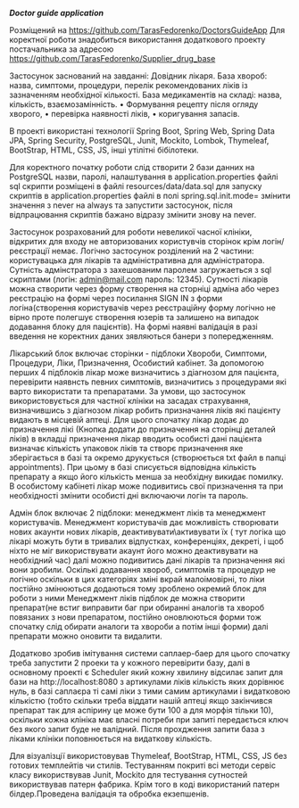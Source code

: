 ***Doctor guide application***

Розміщений на https://github.com/TarasFedorenko/DoctorsGuideApp
Для коректної роботи знадобиться використання додаткового
проекту постачальника за адресою https://github.com/TarasFedorenko/Supplier_drug_base

Застосунок заснований на завданні: 
Довідник лікаря.
База хвороб: назва, симптоми, процедури, перелік рекомендованих ліків із зазначенням необхідної кількості. База медикаментів на складі: назва, кількість, взаємозамінність.
• Формування рецепту після огляду хворого,
• перевірка наявності ліків,
• коригування запасів.

В проекті використані технології  Spring Boot, Spring Web, Spring Data JPA, 
Spring Security, PostgreSQL, Junit, Mockito, Lombok, Thymeleaf, BootStrap, HTML, CSS, JS, 
інші утілітні бібілотеки.

Для коректного початку роботи слід створити 2 бази данних на PostgreSQL
назви, паролі, налаштування в application.properties файлі sql скрипти розміщені в файлі 
resources/data/data.sql для запуску скриптів в application.properties файлі в полі 
spring.sql.init.mode=  змінити значення з never на always та запустити застосунок, після 
відпрацювання скриптів бажано відразу змінити знову на never.

Застосунок розрахований для роботи невеликої часної клініки, відкритих для входу не 
авторизованих користувчів сторінок крім логін/реєстрації немає. Логічно застосунок розділений 
на 2 частини: користувацька для лікарів та адміністративна для адміністратора. Сутність 
адмінстратора з захешованим паролем загружаеться з sql скриптами (логін: admin@mail.com 
пароль: 12345). Сутності лікарів можна створити через форму створення на сторніці адміна
або через реєстрацію на формі через посилання SIGN IN з форми логіна(створення користувачів 
через реєстраційну форму логічно не вірно проте полегшує створення юзерів та залишено на
випадок додавання блоку для пацієнтів). На формі наявні валідація в разі введення не коректних 
даних зявляються банери з попередженням. 

Лікарський блок включає сторінки - підблоки Хвороби, Симптоми, Процедури, Ліки, Призначення, 
Особистий кабінет. За допомогою перших 4 підблоків лікар може визначитись з діагнозом для пацієнта,
перевірити наявнсть певних симптомів, визначитись з процедурами які варто використати та 
препаратами. За умови, що застосунок використовується для частної клініки на засадах страхування,
визначившись з діагнозом лікар робить призначання ліків які пацієнту видають в місцевій аптеці.
Для цього спочатку лікар додає до призначення лікі (Кнопка додати до призначення на сторінці 
деталей ліків) в вкладці призначення лікар вводить особисті дані пацієнта визначає кількість 
упаковок ліків та створє призначення яке зберігається в базі та окремо друкується (створюється
txt файл в папці appointments). При цьому в базі списується відповідна кількість препарату а 
якщо його кількість менша за необхідну викидає помилку. В особистому кабінеті лікар може 
подивитись свої призначення та при необхідності змінити особисті дні включаючи логін та пароль.

Адмін блок включає 2 підблоки: менеджмент ліків та менеджмент користувачів.
Менеджмент користувачів дає можливість створювати нових акаунти нових лікарів, деактивувати\активувати
їх ( тут логіка що лікарі можуть бути в тривалих відпустках, конференціях, декреті, і щоб ніхто не міг 
використвувати акаунт його можно деактивувати на необхідний час) далі можно подивитись дані лікарів та
призначення які вони зробили.
Оскількі додавання хвороб, симптомів та процедур не логічно оскільки в цих категоріях зміні вкрай 
малоімовірні, то ліки постійно змінюються додаються тому зроблено окремий блок для роботи з ними
Менеджмент ліків підблок де можна створити препарат(не встиг виправити баг при обиранні аналогів та 
хвороб повязаних з нови препаратом, постійно оновлюються форми тож спочатку слід обирати аналоги та 
хвороби а потім інші форми) далі препарати можно оновити та видалити.

Додатково зробив імітування системи саплаер-баер для цього спочатку треба запустити 2 проеки та у кожного 
перевірити базу, далі в основному проекті є Scheduler який кожну хвилину відсилає запит для бази на 
http://localhost:8080 з артикулами ліків кількість яких дорівнює нуль,  в базі саплаєра ті самі ліки з
тими самим артикулами і видатковою кількістю (тобто скільки треба віддати нашій аптеці якщо закінчився 
препарат так для аспірину це може бути 100 а для морфія тільки 10), оскільки кожна клініка має власні потреби
при запиті передається ключ без якого запит буде не валідний. Після прохдження запити база з ліками 
клініки поповнюється на видаткову кількість.

Для візуалізції використовував Thymeleaf, BootStrap, HTML, CSS, JS без готових темплейтів чи стилів.
Тестуванням покриті всі методи сервіс класу використвував Junit, Mockito для тестування сутностей 
використвував патерн фабрика. Крім того в коді використаний патерн білдер.Проведена валідація та обробка 
екзепшенів.